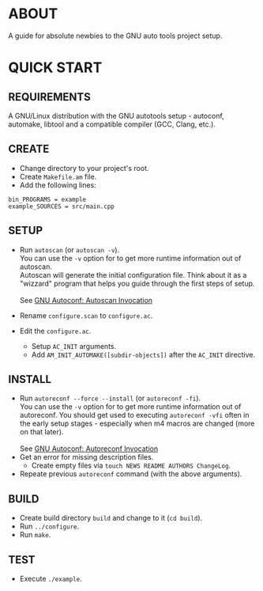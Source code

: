 # ABOUT

A guide for absolute newbies to the GNU auto tools project setup.

# QUICK START

## REQUIREMENTS

A GNU/Linux distribution with the GNU autotools setup - autoconf, automake,
libtool and a compatible compiler (GCC, Clang, etc.).

## CREATE

* Change directory to your project's root.
* Create `Makefile.am` file.
* Add the following lines:
```
bin_PROGRAMS = example
example_SOURCES = src/main.cpp
```

## SETUP

* Run `autoscan` (or `autoscan -v`).<br />
    You can use the `-v` option for to get more runtime information out of autoscan.<br />
    Autoscan will generate the initial configuration file. Think about it as a
    "wizzard" program that helps you guide through the first steps of setup.<br /><br />
    See [GNU Autoconf: Autoscan Invocation](https://www.gnu.org/savannah-checkouts/gnu/autoconf/manual/autoconf-2.70/html_node/autoscan-Invocation.html)

* Rename `configure.scan` to `configure.ac`.
* Edit the `configure.ac`.
    * Setup `AC_INIT` arguments.
    * Add `AM_INIT_AUTOMAKE([subdir-objects])` after the `AC_INIT` directive.

## INSTALL

* Run `autoreconf --force --install` (or `autoreconf -fi`).<br />
    You can use the `-v` option for to get more runtime information out of
    autoreconf. You should get used to executing `autoreconf -vfi` often in the early
    setup stages - especially when m4 macros are changed (more on that later).<br /><br />
    See [GNU Autoconf: Autoreconf Invocation](https://www.gnu.org/savannah-checkouts/gnu/autoconf/manual/autoconf-2.70/html_node/autoreconf-Invocation.html)
* Get an error for missing description files.
    * Create empty files via `touch NEWS README AUTHORS ChangeLog`.
* Repeate previous `autoreconf` command (with the above arguments).

## BUILD

* Create build directory `build` and change to it (`cd build`).
* Run `../configure`.
* Run `make`.

## TEST

* Execute `./example`.
